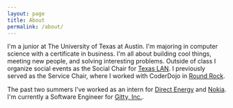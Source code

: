 ```yaml
---
layout: page
title: About
permalink: /about/
---
```


I'm a junior at The University of Texas at Austin. I'm majoring 
in computer science with a certificate in business. 
I'm all about building cool things, meeting new people, and solving interesting problems.
Outside of class I organize social events as the Social Chair for [Texas LAN](http://texaslan.org).
I previously served as the Service Chair, where I worked with CoderDojo in [Round Rock](http://coderdojorr.weebly.com/).

The past two summers I've worked as an intern for [Direct Energy](https://www.directenergy.com) and [Nokia](https://www.nokia.com).
I'm currently a Software Engineer for [Gitty, Inc.](https://gitty.xyz).


